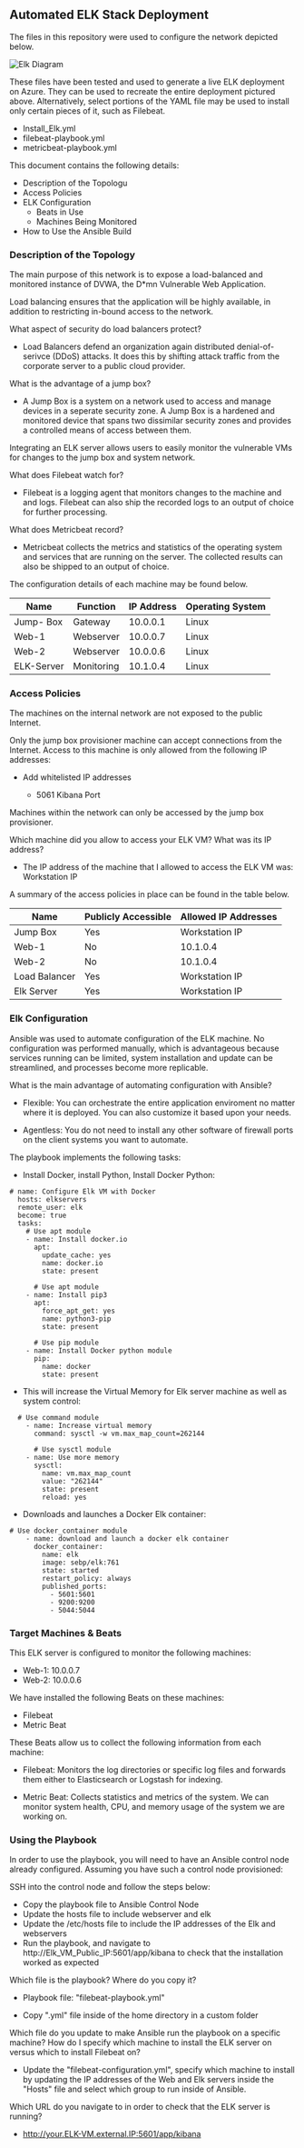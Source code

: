 ## Automated ELK Stack Deployment

The files in this repository were used to configure the network depicted below.

![Elk Diagram](./Diagrams/Finished_ELK_Diagram.png)

These files have been tested and used to generate a live ELK deployment on Azure. They can be used to recreate the entire deployment pictured above. Alternatively, select portions of the YAML file may be used to install only certain pieces of it, such as Filebeat.

  - Install_Elk.yml
  - filebeat-playbook.yml
  - metricbeat-playbook.yml

This document contains the following details:
- Description of the Topologu
- Access Policies
- ELK Configuration
  - Beats in Use
  - Machines Being Monitored
- How to Use the Ansible Build


### Description of the Topology

The main purpose of this network is to expose a load-balanced and monitored instance of DVWA, the D*mn Vulnerable Web Application.

Load balancing ensures that the application will be highly available, in addition to      restricting in-bound access to the network.

What aspect of security do load balancers protect?

- Load Balancers defend an organization again distributed denial-of-serivce (DDoS) attacks. It does this by shifting attack traffic from the corporate server to a public cloud provider.

What is the advantage of a jump box?

 - A Jump Box is a system on a network used to access and manage devices in a seperate security zone. A Jump Box is a hardened and monitored device that spans two dissimilar security zones and provides a controlled means of access between them.

Integrating an ELK server allows users to easily monitor the vulnerable VMs for changes to the jump box and system network.

What does Filebeat watch for?

- Filebeat is a logging agent that monitors changes to the machine and and logs. Filebeat can also ship the recorded logs to an output of choice for further processing.

What does Metricbeat record?

- Metricbeat collects the metrics and statistics of the operating system and services that are running on the server. The collected results can also be shipped to an output of choice.

The configuration details of each machine may be found below.


| Name      | Function  | IP Address | Operating System |
|-----------|-----------|------------|------------------|
| Jump- Box | Gateway   | 10.0.0.1   | Linux            |
| Web-1     | Webserver | 10.0.0.7   | Linux            |
| Web-2     | Webserver | 10.0.0.6   | Linux            |
| ELK-Server| Monitoring| 10.1.0.4   | Linux            |


### Access Policies

The machines on the internal network are not exposed to the public Internet. 

Only the jump box provisioner machine can accept connections from the Internet. Access to this machine is only allowed from the following IP addresses:

- Add whitelisted IP addresses

  - 5061 Kibana Port

Machines within the network can only be accessed by the jump box provisioner.

Which machine did you allow to access your ELK VM? What was its IP address?

- The IP address of the machine that I allowed to access the ELK VM was: Workstation IP

A summary of the access policies in place can be found in the table below.

| Name          | Publicly Accessible | Allowed IP Addresses |
|---------------|---------------------|----------------------|
| Jump Box      | Yes                 | Workstation IP       |
| Web-1         | No                  | 10.1.0.4             |
| Web-2         | No                  | 10.1.0.4             |
| Load Balancer | Yes                 | Workstation IP       |
| Elk Server    | Yes                 | Workstation IP       |

### Elk Configuration

Ansible was used to automate configuration of the ELK machine. No configuration was performed manually, which is advantageous because services running can be limited, system installation and update can be streamlined, and processes become more replicable.

What is the main advantage of automating configuration with Ansible?

- Flexible: You can orchestrate the entire application enviroment no matter where it is deployed. You can also customize it based upon your needs.

- Agentless: You do not need to install any other software of firewall ports on the client systems you want to automate.


The playbook implements the following tasks: 

- Install Docker, install Python, Install Docker Python:


~~~
# name: Configure Elk VM with Docker
  hosts: elkservers
  remote_user: elk
  become: true
  tasks:
    # Use apt module
    - name: Install docker.io
      apt:
        update_cache: yes
        name: docker.io
        state: present

      # Use apt module
    - name: Install pip3
      apt:
        force_apt_get: yes
        name: python3-pip
        state: present

      # Use pip module
    - name: Install Docker python module
      pip:
        name: docker
        state: present
~~~
  - This will increase the Virtual Memory for Elk server machine as well as system control:
~~~
  # Use command module
    - name: Increase virtual memory
      command: sysctl -w vm.max_map_count=262144

      # Use sysctl module
    - name: Use more memory
      sysctl:
        name: vm.max_map_count
        value: "262144"
        state: present
        reload: yes
~~~
- Downloads and launches a Docker Elk container:
~~~
# Use docker_container module
    - name: download and launch a docker elk container
      docker_container:
        name: elk
        image: sebp/elk:761
        state: started
        restart_policy: always
        published_ports:
          - 5601:5601
          - 9200:9200
          - 5044:5044
 ~~~

### Target Machines & Beats
This ELK server is configured to monitor the following machines:

- Web-1: 10.0.0.7
- Web-2: 10.0.0.6

We have installed the following Beats on these machines:

- Filebeat
- Metric Beat

These Beats allow us to collect the following information from each machine:

- Filebeat: Monitors the log directories or specific log files and forwards them either to Elasticsearch or Logstash for indexing.

- Metric Beat: Collects statistics and metrics of the system. We can monitor system health, CPU, and memory usage of the system we are working on.


### Using the Playbook
In order to use the playbook, you will need to have an Ansible control node already configured. Assuming you have such a control node provisioned: 

SSH into the control node and follow the steps below:

- Copy the playbook file to Ansible Control Node
- Update the hosts file to include webserver and elk
- Update the /etc/hosts file to include the IP addresses of the Elk and webservers
- Run the playbook, and navigate to http://Elk_VM_Public_IP:5601/app/kibana to check that the installation worked as expected


Which file is the playbook? Where do you copy it?

- Playbook file: "filebeat-playbook.yml"

- Copy ".yml" file inside of the home directory in a custom folder

Which file do you update to make Ansible run the playbook on a specific machine? How do I specify which machine to install the ELK server on versus which to install Filebeat on?

- Update the "filebeat-configuration.yml", specify which machine to install by updating the IP addresses of the Web and Elk servers inside the "Hosts" file and select which group to run inside of Ansible.




Which URL do you navigate to in order to check that the ELK server is running?

- http://your.ELK-VM.external.IP:5601/app/kibana


